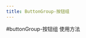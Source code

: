 ```yaml
---
title: ButtonGroup-按钮组
---
```

#buttonGroup-按钮组
使用方法
<ClientOnly>
    <button-group-demo></button-group-demo>
</ClientOnly>